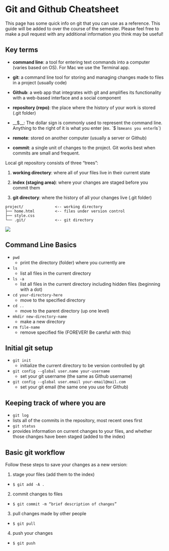 
# Git and Github Cheatsheet

This page has some quick info on git that you can use as a reference. This guide will be added to over the course of the semester. Please feel free to make a pull request with any additional information you think may be useful!

## Key terms

* __command line__: a tool for entering text commands into a computer (varies based on OS). For Mac we use the Terminal app. 

* __git__: a command line tool for storing and managing changes made to files in a project (usually code)

* __Github__: a web app that integrates with git and amplifies its functionality with a web-based interface and a social component

* __repository (repo)__: the place where the history of your work is stored (.git folder)

* __$__: The dollar sign is commonly used to represent the command line. Anything to the right of it is what you enter (ex. `$ ls` means you enter `ls`)

* __remote__: stored on another computer (usually a server or Github)

* __commit__: a single unit of changes to the project. Git works best when commits are small and frequent.


Local git repository consists of three “trees”:

1. __working directory__: where all of your files live in their current state

2. __index (staging area)__: where your changes are staged before you commit them

3. __git directory__: where the history of all your changes live (.git folder)


```
project/              <-- working directory
├── home.html         <-- files under version control
├── style.css        
└── .git/             <-- git directory
```

![](https://github.com/accesscode-2-1/user-manual/blob/master/git-trees.png)

## Command Line Basics

* `pwd`
  * print the directory (folder) where you currently are
* `ls`
  * list all files in the current directory
* `ls -a`
  * list all files in the current directory including hidden files (beginning with a dot)
* `cd your-directory-here`
  * move to the specified directory
* `cd ..`
  * move to the parent directory (up one level)
* `mkdir new-directory-name`
  * make a new directory
* `rm file-name`
  * remove specified file (FOREVER! Be careful with this)


## Initial git setup

* `git init`
  * initialize the current directory to be version controlled by git
* `git config --global user.name your-username`
  * set your git username (the same as Github username)
* `git config --global user.email your-email@mail.com`
  * set your git email (the same one you use for Github)


## Keeping track of where you are

*  `git log`
  * lists all of the commits in the repository, most recent ones first
*  `git status`
  * provides information on current changes to your files, and whether those changes have been staged (added to the index)


## Basic git workflow

Follow these steps to save your changes as a new version:

1. stage your files (add them to the index)
  * `$ git add -A .`
2. commit changes to files
  * `$ git commit -m “brief description of changes”`
3. pull changes made by other people
  * `$ git pull`
4. push your changes
  * `$ git push`
